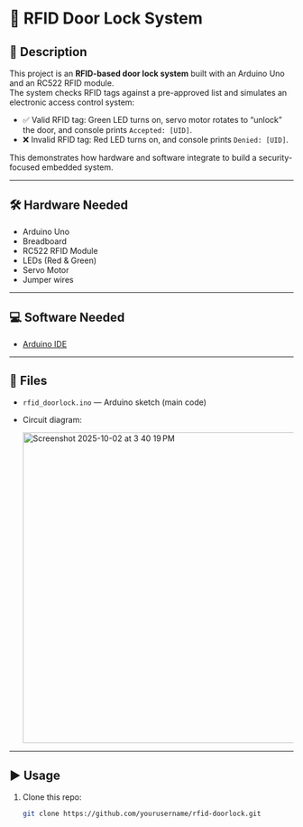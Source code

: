 # 🔑 RFID Door Lock System

## 📖 Description
This project is an **RFID-based door lock system** built with an Arduino Uno and an RC522 RFID module.  
The system checks RFID tags against a pre-approved list and simulates an electronic access control system:

- ✅ Valid RFID tag: Green LED turns on, servo motor rotates to “unlock” the door, and console prints `Accepted: [UID]`.  
- ❌ Invalid RFID tag: Red LED turns on, and console prints `Denied: [UID]`.  

This demonstrates how hardware and software integrate to build a security-focused embedded system.

---

## 🛠️ Hardware Needed
- Arduino Uno  
- Breadboard  
- RC522 RFID Module  
- LEDs (Red & Green)  
- Servo Motor  
- Jumper wires  

---

## 💻 Software Needed
- [Arduino IDE](https://www.arduino.cc/en/software)  


---

## 📂 Files
- `rfid_doorlock.ino` — Arduino sketch (main code)  
- Circuit diagram:
  
   <img width="843" height="550" alt="Screenshot 2025-10-02 at 3 40 19 PM" src="https://github.com/user-attachments/assets/a69c1aa9-5fbc-4aa3-84e4-fa845731bd7a" />

---

## ▶️ Usage
1. Clone this repo:  
   ```bash
   git clone https://github.com/yourusername/rfid-doorlock.git
